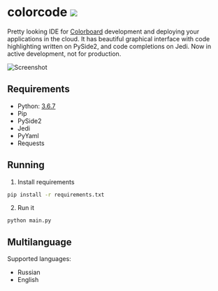 # colorcode ![](https://travis-ci.org/ketsu8/colorcode.svg?branch=master)
Pretty looking IDE for [Colorboard](https://github.com/colorboard) development and deploying your applications in the cloud. It has beautiful graphical interface with code highlighting written on PySide2, and code completions on Jedi. Now in active development, not for production.

![Screenshot](https://i.imgur.com/UbQvbbO.png)

## Requirements

- Python: [3.6.7](https://www.python.org/downloads/release/python-367/)
- Pip
- PySide2
- Jedi
- PyYaml
- Requests

## Running

1. Install requirements
```sh
pip install -r requirements.txt
```

2. Run it
```
python main.py
```

## Multilanguage

Supported languages:

- Russian
- English
